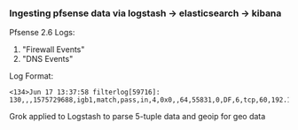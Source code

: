 ### Ingesting pfsense data via logstash -> elasticsearch -> kibana

Pfsense 2.6
Logs:
1. "Firewall Events"
2. "DNS Events"

Log Format:
```
<134>Jun 17 13:37:58 filterlog[59716]: 130,,,1575729688,igb1,match,pass,in,4,0x0,,64,55831,0,DF,6,tcp,60,192.168.2.12,54.221.200.137,60293,443,0,S,3825784625,,29200,,mss;sackOK;TS;nop;wscale
```

Grok applied to Logstash to parse 5-tuple data and geoip for geo data

